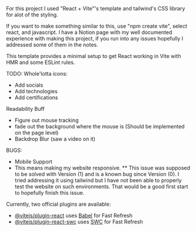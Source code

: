 For this project I used "React + Vite"'s template and tailwind's CSS library for alot of the styling. 

If you want to make something similar to this, use "npm create vite", select react, and javascript. 
I have a Notion page with my well documented experience with making this project, if you run into any issues hopefully I addressed some of them in the notes. 

This template provides a minimal setup to get React working in Vite with HMR and some ESLint rules.

TODO:
Whole'lotta icons:
- Add socials
- Add technologies
- Add certifications

Readability Buff
- Figure out mouse tracking
- fade out the background where the mouse is
(Should be implemented on the page level)
- Backdrop Blur
(saw a video on it)

BUGS:
- Mobile Support
- This means making my website responsive.
  ** This issue was supposed to be solved with Version (1) and is a known bug since Version (0). I tried addressing it using tailwind but I have not been able to properly test the website on such environments. That would be a good first start to hopefully finish this issue. 

 
Currently, two official plugins are available:

- [@vitejs/plugin-react](https://github.com/vitejs/vite-plugin-react/blob/main/packages/plugin-react/README.md) uses [Babel](https://babeljs.io/) for Fast Refresh
- [@vitejs/plugin-react-swc](https://github.com/vitejs/vite-plugin-react-swc) uses [SWC](https://swc.rs/) for Fast Refresh
